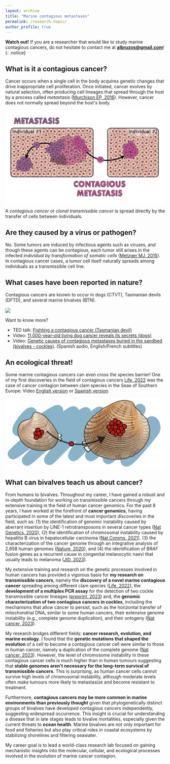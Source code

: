```yaml
---
layout: archive
title: "Marine contagious metastases"
permalink: /research-topic/
author_profile: true
---
```


**Watch out!** If you are a researcher that would like to study marine contagious cancers, do not hesitate to contact me at **albruzos@gmail.com**!
{: .notice}

## What is it a contagious cancer?
Cancer occurs when a single cell in the body acquires genetic changes that drive inappropriate cell proliferation. Once initiated, cancer evolves by natural selection, often producing cell lineages that spread through the host by a process called *metastasis* ([Murchison EP, 2016](https://www.nature.com/articles/nature18455)). However, cancer does not normally spread beyond the host's body. 

<a href="https://commons.wikimedia.org/wiki/File:Metastasis-vs-MetastasisContagiosa_AliciaLBruzos.png" target="_blank"> 
<img width="500" border="0" align="center" src="/images/Metastasis-vs-MetastasisContagiosa-eng-01.png"/> 
</a>

A *contagious cancer* or *clonal transmissible cancer* is spread directly by the transfer of cells between individuals.

## Are they caused by a virus or pathogen?
No. Some tumors are induced by infectious agents such as viruses, and though these agents can be contagious, each tumor still arises in the infected *individual by transformation of somatic cells* ([Metzger MJ, 2015](https://www.cell.com/cell/fulltext/S0092-8674(15)00243-3?_returnURL=https%3A%2F%2Flinkinghub.elsevier.com%2Fretrieve%2Fpii%2FS0092867415002433%3Fshowall%3Dtrue#secsectitle0025)). In contagious cancer cases, a tumor cell itself naturally spreads among individuals as a transmissible cell line.  

## What cases have been reported in nature?
Contagious cancers are known to occur in dogs (CTVT), Tasmanian devils (DFTD), and several marine bivalves (BTN).

<a href="https://commons.wikimedia.org/wiki/File:AllContagiousCancers2023_AliciaLBruzos.png" target="_blank"> 
<img width="750" border="0" align="center" src="/images/AllContagiousCancers_v2.png"/> 
</a>

Want to know more?  
* <i class="fa fa-play-circle" aria-hidden="true"></i> TED talk: [Fighting a contagious cancer (Tasmanian devil)](https://www.ted.com/talks/elizabeth_murchison_fighting_a_contagious_cancer)  
* <i class="fa fa-play-circle" aria-hidden="true"></i> Video: [11,000-year-old living dog cancer reveals its secrets (dogs)](https://youtu.be/FdAY02RT_nc?si=EGE4Z9uosoCUf569)  
* <i class="fa fa-play-circle" aria-hidden="true"></i> Video: [Genetic causes of contagious metastases buried in the sandbed (bivalves - cockles)](https://youtu.be/JT4hV6yMRwo?si=1sVFgCrO_DyMSLvd). (Spanish audio, English/French subtitles)  

## An ecological threat!
Some marine contagious cancers can even cross the species barrier! One of my first discoveries in the field of contagious cancers [Life, 2022](https://albruzos.github.io/publication/2022-01-18-PAPER-eLife-ClamsContagiousCancers) was the case of cancer contagion between clam species in the Seas of Southern Europe:  <i class="fa fa-play-circle" aria-hidden="true"></i> Video [English version](https://www.youtube.com/watch?v=faL_ALYuP4I&t=7s) or [Spanish version](https://www.youtube.com/watch?v=717MLSNLoUY)  

<a href="https://albruzos.github.io/publication/2022-01-18-PAPER-eLife-ClamsContagiousCancers" target="_blank"> 
<img width="500" border="0" align="center" src="/images/Chirla-to-Carneiro_v1.png"/> 
</a>

## What can bivalves teach us about cancer?

From humans to bivalves. Throughout my career, I have gained a robust and in-depth foundation for working on transmissible cancers through my extensive training in the field of human cancer genomics. For the past 8 years, I have worked at the forefront of **cancer genomics**, having participated in some of the latest and most important discoveries in the field, such as: (1) the identification of genomic instability caused by aberrant insertion by LINE-1 retrotransposons in several cancer types ([Nat Genetics, 2020](https://albruzos.github.io/publication/2020-02-05-PAPER2_NatureGenetics_PCAWG-retrotransposition)), (2) the identification of chromosomal instability caused by hepatitis B virus in hepatocellular carcinoma ([Nat Comms, 2021](https://albruzos.github.io/publication/2021-10-25-PAPER_NatureCommunications_HeptatitisBintegrations)), (3) the characterization of the cancer genome through an integrative analysis of 2,658 human genomes ([Nature, 2020](https://albruzos.github.io/publication/2020-02-05-PAPER1_Nature_PCAWG)), and (4) the identification of *BRAF* fusion genes as a recurrent cause in congenital melanocytic naevi that usually leads to melanoma ([JID, 2023](https://albruzos.github.io/publication/2023-09-18-PAPER-JID-GeneFusions)). 

My extensive training and research on the genetic processes involved in human cancers has provided a vigorous basis for **my research on transmissible cancers**, namely the **discovery of a novel marine contagious cancer** spreading among different clam species ([Life, 2022](https://albruzos.github.io/publication/2022-01-18-PAPER-eLife-ClamsContagiousCancers)), the **development of a multiplex PCR assay** for the detection of two cockle transmissible cancer lineages ([preprint, 2023](https://papers.ssrn.com/sol3/papers.cfm?abstract_id=4595284)) and, the **genomic characterization of two contagious cancers in cockles**, including the mechanisms that allow cancer to persist, such as the horizontal transfer of mitochondrial DNA, similar to some human cancers, their extensive genome instability (e.g., complete genome duplication), and their ontogeny ([Nat cancer, 2023](https://albruzos.github.io/publication/2023-10-02-PAPER-NatureCancer-EvolutionCockleTransmissibleCancers)).

My research bridges different fields: **cancer research, evolution, and marine ecology**. I found that the **genetic mutations that shaped the evolution** of a cell to become a contagious cancer cell were similar to those in human cancer, namely a duplication of the complete genome ([Nat cancer, 2023](https://albruzos.github.io/publication/2023-10-02-PAPER-NatureCancer-EvolutionCockleTransmissibleCancers)). However, the level of chromosome instability in these contagious cancer cells is much higher than in human tumours suggesting that **stable genomes aren't necessary for the long-term survival of transmissible cancers**. This is surprising, as human cancer cells cannot survive high levels of chromosomal instability, although moderate levels often make tumours more likely to metastasize and become resistant to treatment. 

Furthermore, **contagious cancers may be more common in marine environments than previously thought** given that phylogenetically distinct groups of bivalves have developed contagious cancers independently, suggesting widespread occurrence. This insight is crucial for understanding a disease that in late stages leads to bivalve mortalities, especially given the current threats to **ocean health**. Marine bivalves are not only important for food and fisheries but also play critical roles in coastal ecosystems by stabilizing shorelines and filtering seawater.

My career goal is to lead a world-class research lab focused on gaining mechanistic insights into the molecular, cellular, and ecological processes involved in the evolution of marine cancer contagion.

